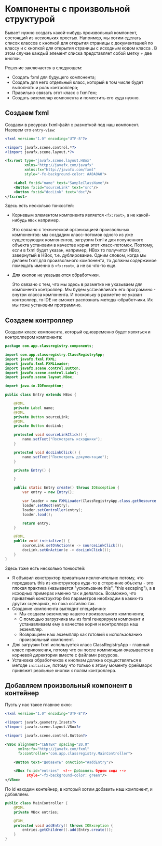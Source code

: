 # Компоненты с произвольной структурой

Бывает нужно создать какой-нибудь произвольный компонент, состоящий из нескольких простых. Например, мы хотим сделать список классов с кнопкой для открытия страницы с документацией по классу и с кнопкой для открытия страницы с исходным кодом класса . В этом случае каждый элемент списка представляет собой метку + две кнопки.

Решение заключается в следующем:

* Создать fxml для будущего компонента;
* Создать для него отдельный класс, который в том числе будет выполнять и роль контроллера;
* Правильно связать этот класс с fxml'ем;
* Создать экземпляр компонента и поместить его куда нужно.

## Создаем fxml

Создаем в ресурсах fxml-файл с разметкой под наш компонент. Назовем его `entry-view`:

```xml
<?xml version="1.0" encoding="UTF-8"?>

<?import javafx.scene.control.*?>
<?import javafx.scene.layout.*?>

<fx:root type="javafx.scene.layout.HBox"
         xmlns="http://javafx.com/javafx"
         xmlns:fx="http://javafx.com/fxml"
         style="-fx-background-color: #A0A0A0">

    <Label fx:id="name" text="SampleClassName"/>
    <Button fx:id="sourceLink" text="src"/>
    <Button fx:id="docLink" text="doc"/>
</fx:root>

```

Здесь есть несколько тонкостей:

* Корневым элементом компонента является `<fx:root>`, а не какой-нибудь `HBox` например.

  Это связано с технической организацией произвольных компонентов: мы создадим класс-потомок одного из уже существующих компонентов, загрузим fxml и для полученного объекта установим в качестве корня этот класс-потомок. Поэтому, если в fxml будет указан, например, HBox то получится HBox, завернутый в HBox, т.е. дублирование. Одним словом, когда мы делаем fxml для произвольного компонента, то должны содержимое помещать именно в `<fx:root>`, а не во что-то еще.

* Для кнопок не указываются обработчики.

  Это связано с тем, что мы здесь в разметке не указываем для компонента контроллер. Мы будем устанавливать его программно - внутри класса компонента. И поскольку в разметке не указан контроллер, то IDE не сможет распознать методы-обработчики. Их мы тоже установим программно.

## Создаем контроллер

Создаем класс компонента, который одновременно будет являться и контроллером компонента:

```java
package com.app.classregistry.components;

import com.app.classregistry.ClassRegistryApp;
import javafx.fxml.FXML;
import javafx.fxml.FXMLLoader;
import javafx.scene.control.Button;
import javafx.scene.control.Label;
import javafx.scene.layout.HBox;

import java.io.IOException;

public class Entry extends HBox {

    @FXML
    private Label name;
    @FXML
    private Button sourceLink;
    @FXML
    private Button docLink;

    protected void sourceLinkClick() {
        name.setText("Посмотреть исходники");
    }

    protected void docLinkClick() {
        name.setText("Посмотреть документацию");
    }

    private Entry() {

    }

    public static Entry create() throws IOException {
        var entry = new Entry();

        var loader = new FXMLLoader(ClassRegistryApp.class.getResource("entry-view.fxml"));
        loader.setRoot(entry);
        loader.setController(entry);
        loader.load();

        return entry;
    }

    @FXML
    public void initialize() {
        sourceLink.setOnAction(e -> sourceLinkClick());
        docLink.setOnAction(e -> docLinkClick());
    }
}

```

Здесь тоже есть несколько тонкостей:

* Я объявил конструктор приватным исключительно потому, что передавать this из конструктора куда-то в сторонние объекты - это плохая практика (называется "ускользание this", "this escaping"), а в исходных примерах именно так и делалось. Возможно, что приватный конструктор без параметров необходим в каких-то других сценариях, но пока оставлю так.
* Создание компонента выглядит специфично:
  * Мы создаем экземпляр нашего произвольного компонента;
  * С помощью загрузчика мы из fxml генерируем компонент и устанавливаем ему в качестве корня и контроллера наш экземпляр.
  * Возвращаем наш экземпляр как готовый к использованию произвольный компонент.
* Для загрузки fxml используется класс ClassRegistryApp - главный класс приложения, потому что он после компиляции оказывается в корневой директории вместе с файлами ресурсов.
* Установка обработчиков к кнопкам должна осуществляться в методе `initialize`, потому что только к этому моменту фреймворк привяжет реальные кнопки к полям контроллера.

## Добавляем произвольный компонент в контейнер

Пусть у нас такое главное окно:

```xml
<?xml version="1.0" encoding="UTF-8"?>

<?import javafx.geometry.Insets?>
<?import javafx.scene.layout.VBox?>

<?import javafx.scene.control.Button?>

<VBox alignment="CENTER" spacing="20.0"
      xmlns:fx="http://javafx.com/fxml"
      fx:controller="com.app.classregistry.MainController">

    <Button text="Добавить" onAction="#addEntry"/>

    <VBox fx:id="entries"  <!-- Добавлять будем сюда -->
          style="-fx-background-color: green"/>
</VBox>
```

По id находим контейнер, в который хотим добавить наш компонент, и добавляем.

```java
public class MainController {
    @FXML
    private VBox entries;

    @FXML
    protected void addEntry() throws IOException {
        entries.getChildren().add(Entry.create());
    }
}
```


